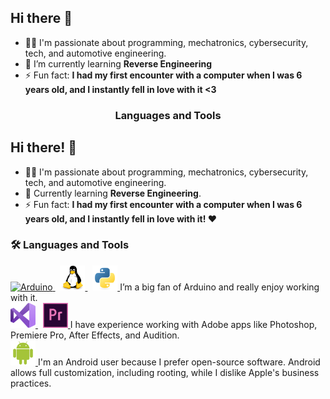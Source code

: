 ## Hi there 👋

- 👨‍🎓 I'm passionate about programming, mechatronics, cybersecurity, tech, and automotive engineering.
- 🌱 I’m currently learning **Reverse Engineering**
- ⚡ Fun fact: **I had my first encounter with a computer when I was 6 years old, and I instantly fell in love with it <3**
<h3 align="center">Languages and Tools</h3>

## Hi there! 👋  

- 👨‍🎓 I'm passionate about programming, mechatronics, cybersecurity, tech, and automotive engineering.  
- 🌱 Currently learning **Reverse Engineering**.  
- ⚡ Fun fact: **I had my first encounter with a computer when I was 6 years old, and I instantly fell in love with it! ❤️**  

### 🛠️ Languages and Tools  


<a href="https://www.arduino.cc/" target="_blank" rel="noreferrer">
  <img src="https://cdn.worldvectorlogo.com/logos/arduino-1.svg" alt="Arduino" width="40" height="40"/>
</a>&nbsp;
<a href="https://www.linux.org/" target="_blank" rel="noreferrer">
  <img src="https://raw.githubusercontent.com/devicons/devicon/master/icons/linux/linux-original.svg" alt="Linux" width="40" height="40"/>
</a>&nbsp;
<a href="https://www.python.org" target="_blank" rel="noreferrer">
  <img src="https://raw.githubusercontent.com/devicons/devicon/master/icons/python/python-original.svg" alt="Python" width="40" height="40"/>
</a>
I’m a big fan of Arduino and really enjoy working with it. <br>  

<a href="https://visualstudio.microsoft.com/" target="_blank" rel="noreferrer">
  <img src="https://raw.githubusercontent.com/devicons/devicon/refs/heads/master/icons/visualstudio/visualstudio-original.svg" alt="Visual Studio" width="40" height="40"/>
</a>&nbsp;
<a href="https://www.adobe.com/" target="_blank" rel="noreferrer">
  <img src="https://raw.githubusercontent.com/devicons/devicon/refs/heads/master/icons/premierepro/premierepro-original.svg" alt="Premiere Pro" width="40" height="40"/>
</a>
I have experience working with Adobe apps like Photoshop, Premiere Pro, After Effects, and Audition. <br>  

<a href="https://www.android.com/" target="_blank" rel="noreferrer">
  <img src="https://raw.githubusercontent.com/devicons/devicon/refs/heads/master/icons/android/android-plain.svg" alt="Android" width="40" height="40"/>
</a>
I'm an Android user because I prefer open-source software. Android allows full customization, including rooting, while I dislike Apple's business practices. <br>  
